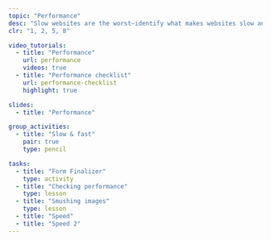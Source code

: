 ```yaml
---
topic: "Performance"
desc: "Slow websites are the worst—identify what makes websites slow and how to fix the problems."
clr: "1, 2, 5, 8"

video_tutorials:
  - title: "Performance"
    url: performance
    videos: true
  - title: "Performance checklist"
    url: performance-checklist
    highlight: true

slides:
  - title: "Performance"

group_activities:
  - title: "Slow & fast"
    pair: true
    type: pencil

tasks:
  - title: "Form Finalizer"
    type: activity
  - title: "Checking performance"
    type: lesson
  - title: "Smushing images"
    type: lesson
  - title: "Speed"
  - title: "Speed 2"
---
```

